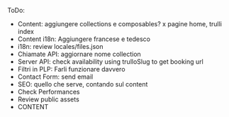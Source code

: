ToDo:

- Content: aggiungere collections e composables? x pagine home, trulli index
- Content i18n: Aggiungere francese e tedesco
- i18n: review locales/files.json
- Chiamate API: aggiornare nome collection
- Server API: check availability using trulloSlug to get booking url
- Filtri in PLP: Farli funzionare davvero
- Contact Form: send email
- SEO: quello che serve, contando sul content
- Check Performances
- Review public assets
- CONTENT
